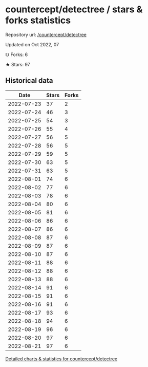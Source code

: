 # countercept/detectree / stars & forks statistics

Repository url: [/countercept/detectree](https://github.com/countercept/detectree)

Updated on Oct 2022, 07

☋ Forks: 6

★ Stars: 97

## Historical data
| Date | Stars | Forks |
|------|-------|-------|
| 2022-07-23 | 37 | 2 | 
| 2022-07-24 | 46 | 3 | 
| 2022-07-25 | 54 | 3 | 
| 2022-07-26 | 55 | 4 | 
| 2022-07-27 | 56 | 5 | 
| 2022-07-28 | 56 | 5 | 
| 2022-07-29 | 59 | 5 | 
| 2022-07-30 | 63 | 5 | 
| 2022-07-31 | 63 | 5 | 
| 2022-08-01 | 74 | 6 | 
| 2022-08-02 | 77 | 6 | 
| 2022-08-03 | 78 | 6 | 
| 2022-08-04 | 80 | 6 | 
| 2022-08-05 | 81 | 6 | 
| 2022-08-06 | 86 | 6 | 
| 2022-08-07 | 86 | 6 | 
| 2022-08-08 | 87 | 6 | 
| 2022-08-09 | 87 | 6 | 
| 2022-08-10 | 87 | 6 | 
| 2022-08-11 | 88 | 6 | 
| 2022-08-12 | 88 | 6 | 
| 2022-08-13 | 88 | 6 | 
| 2022-08-14 | 91 | 6 | 
| 2022-08-15 | 91 | 6 | 
| 2022-08-16 | 91 | 6 | 
| 2022-08-17 | 93 | 6 | 
| 2022-08-18 | 94 | 6 | 
| 2022-08-19 | 96 | 6 | 
| 2022-08-20 | 97 | 6 | 
| 2022-08-21 | 97 | 6 | 


[Detailed charts & statistics for countercept/detectree](https://reviewgithub.com/rep/countercept/detectree)
